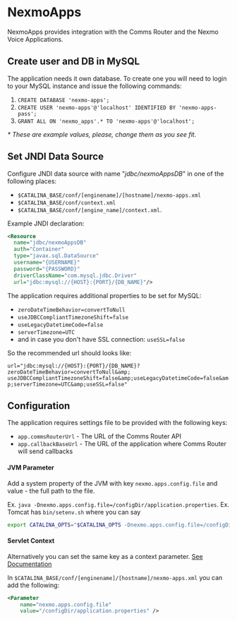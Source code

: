 NexmoApps
==

NexmoApps provides integration with the Comms Router and the Nexmo Voice Applications.

## Create user and DB in MySQL

The application needs it own database. 
To create one you will need to login to your MySQL instance and issue the following commands:
1. `CREATE DATABASE 'nexmo-apps';`
2. `CREATE USER 'nexmo-apps'@'localhost' IDENTIFIED BY 'nexmo-apps-pass';`
3. `GRANT ALL ON 'nexmo_apps'.* TO 'nexmo-apps'@'localhost';`

_* These are example values, please, change them as you see fit._

## Set JNDI Data Source

Configure JNDI data source with name "_jdbc/nexmoAppsDB_" in one of the following places:

  * `$CATALINA_BASE/conf/[enginename]/[hostname]/nexmo-apps.xml` 
  * `$CATALINA_BASE/conf/context.xml` 
  * `$CATALINA_BASE/conf/[engine_name]/context.xml`.

Example JNDI declaration:

```xml
<Resource
  name="jdbc/nexmoAppsDB"
  auth="Container"
  type="javax.sql.DataSource"
  username="{USERNAME}"
  password="{PASSWORD}"
  driverClassName="com.mysql.jdbc.Driver"
  url="jdbc:mysql://{HOST}:{PORT}/{DB_NAME}"/>
```

The application requires additional properties to be set for MySQL:

  - `zeroDateTimeBehavior=convertToNull`
  - `useJDBCCompliantTimezoneShift=false`
  - `useLegacyDatetimeCode=false`
  - `serverTimezone=UTC`
  - and in case you don't have SSL connection: `useSSL=false`

So the recommended url should looks like:

  `url="jdbc:mysql://{HOST}:{PORT}/{DB_NAME}?zeroDateTimeBehavior=convertToNull&amp;
  useJDBCCompliantTimezoneShift=false&amp;useLegacyDatetimeCode=false&amp;serverTimezone=UTC&amp;useSSL=false"`

## Configuration

The application requires settings file to be provided with the following keys:

- `app.commsRouterUrl` - The URL of the Comms Router API
- `app.callbackBaseUrl` - The URL of the application where Comms Router will send callbacks 

#### JVM Parameter

Add a system property of the JVM with key `nexmo.apps.config.file` and value - the full path to the file.

Ex. `java -Dnexmo.apps.config.file=/configDir/application.properties`.
Ex. Tomcat has `bin/setenv.sh` where you can say
```bash
export CATALINA_OPTS="$CATALINA_OPTS -Dnexmo.apps.config.file=/configDir/application.properties"
```

#### Servlet Context

Alternatively you can set the same key as a context parameter. [See Documentation][1]

In `$CATALINA_BASE/conf/[enginename]/[hostname]/nexmo-apps.xml` you can add the following:

```xml
<Parameter
    name="nexmo.apps.config.file"
    value="/configDir/application.properties" />
```

[1]: https://tomcat.apache.org/tomcat-8.0-doc/config/context.html#Context_Parameters "The Context Container > Context Parameters"
